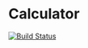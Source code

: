 # Calculator
[![Build Status](https://travis-ci.org/Sodaaa40/Calculator.svg?branch=master)](https://travis-ci.org/Sodaaa40/Calculator)

